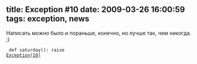 title: Exception #10
date: 2009-03-26 16:00:59
tags: exception, news
----


<p>Написать можно было и пораньше, конечно, но лучше так, чем никогда. ;)</p>

<code><pre>
def saturday():
    raise <a href="http://www.developers.org.ua/archives/piranha/2009/03/26/exception-10/">Exception(10)</a>
</pre></code>
